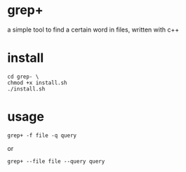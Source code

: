 # grep+
a simple tool to find a certain word in files, written with c++


# install

```
cd grep- \
chmod +x install.sh
./install.sh
```

# usage 

```
grep+ -f file -q query
```
or
``` 
grep+ --file file --query query
```
